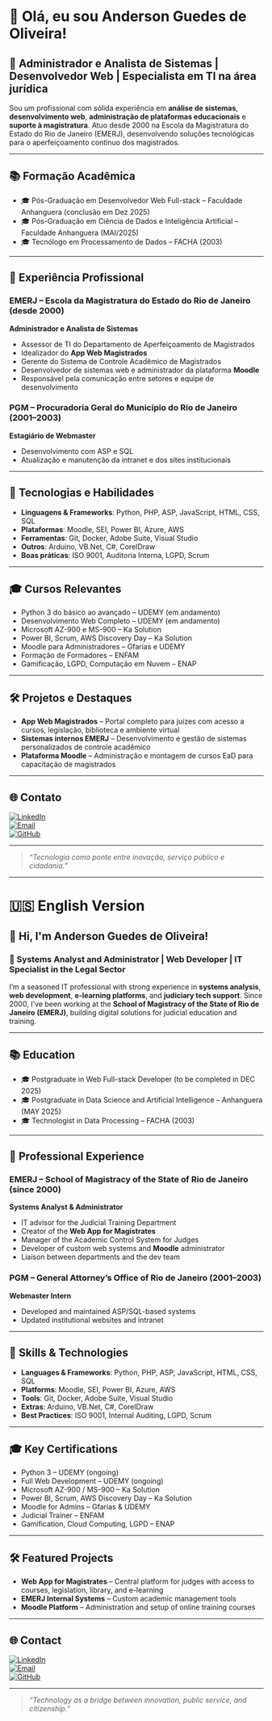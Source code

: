 # 👋 Olá, eu sou Anderson Guedes de Oliveira!

## 🎯 Administrador e Analista de Sistemas | Desenvolvedor Web | Especialista em TI na área jurídica

Sou um profissional com sólida experiência em **análise de sistemas**, **desenvolvimento web**, **administração de plataformas educacionais** e **suporte à magistratura**. Atuo desde 2000 na Escola da Magistratura do Estado do Rio de Janeiro (EMERJ), desenvolvendo soluções tecnológicas para o aperfeiçoamento contínuo dos magistrados.

---

## 📚 Formação Acadêmica

- 🎓 Pós-Graduação em Desenvolvedor Web Full-stack – Faculdade Anhanguera (conclusão em Dez 2025)
- 🎓 Pós-Graduação em Ciência de Dados e Inteligência Artificial – Faculdade Anhanguera (MAI/2025)  
- 🎓 Tecnólogo em Processamento de Dados – FACHA (2003)

---

## 💼 Experiência Profissional

### EMERJ – Escola da Magistratura do Estado do Rio de Janeiro (desde 2000)  
**Administrador e Analista de Sistemas**

- Assessor de TI do Departamento de Aperfeiçoamento de Magistrados  
- Idealizador do **App Web Magistrados**  
- Gerente do Sistema de Controle Acadêmico de Magistrados  
- Desenvolvedor de sistemas web e administrador da plataforma **Moodle**  
- Responsável pela comunicação entre setores e equipe de desenvolvimento

### PGM – Procuradoria Geral do Município do Rio de Janeiro (2001–2003)  
**Estagiário de Webmaster**

- Desenvolvimento com ASP e SQL  
- Atualização e manutenção da intranet e dos sites institucionais

---

## 🧰 Tecnologias e Habilidades

- **Linguagens & Frameworks**: Python, PHP, ASP, JavaScript, HTML, CSS, SQL  
- **Plataformas**: Moodle, SEI, Power BI, Azure, AWS  
- **Ferramentas**: Git, Docker, Adobe Suite, Visual Studio  
- **Outros**: Arduino, VB.Net, C#, CorelDraw  
- **Boas práticas**: ISO 9001, Auditoria Interna, LGPD, Scrum

---

## 🎓 Cursos Relevantes

- Python 3 do básico ao avançado – UDEMY (em andamento)  
- Desenvolvimento Web Completo – UDEMY (em andamento)  
- Microsoft AZ-900 e MS-900 – Ka Solution  
- Power BI, Scrum, AWS Discovery Day – Ka Solution  
- Moodle para Administradores – Gfarias e UDEMY  
- Formação de Formadores – ENFAM  
- Gamificação, LGPD, Computação em Nuvem – ENAP

---

## 🛠️ Projetos e Destaques

- **App Web Magistrados** – Portal completo para juízes com acesso a cursos, legislação, biblioteca e ambiente virtual  
- **Sistemas internos EMERJ** – Desenvolvimento e gestão de sistemas personalizados de controle acadêmico  
- **Plataforma Moodle** – Administração e montagem de cursos EaD para capacitação de magistrados

---

## 🌐 Contato

[![LinkedIn](https://img.shields.io/badge/-LinkedIn-0A66C2?style=flat&logo=linkedin)](https://www.linkedin.com/in/anderson-oliveira-b6304753/)  
[![Email](https://img.shields.io/badge/-Email-D14836?style=flat&logo=gmail&logoColor=white)](mailto:agoliveira@gmail.com)  
[![GitHub](https://img.shields.io/badge/-GitHub-181717?style=flat&logo=github)](https://github.com/anderson-sfoliveira)

---

> *“Tecnologia como ponte entre inovação, serviço público e cidadania.”*

---

# 🇺🇸 English Version

## 👋 Hi, I'm Anderson Guedes de Oliveira!

### 🎯 Systems Analyst and Administrator | Web Developer | IT Specialist in the Legal Sector

I’m a seasoned IT professional with strong experience in **systems analysis**, **web development**, **e-learning platforms**, and **judiciary tech support**. Since 2000, I've been working at the **School of Magistracy of the State of Rio de Janeiro (EMERJ)**, building digital solutions for judicial education and training.

---

## 📚 Education

- 🎓 Postgraduate in Web Full-stack Developer (to be completed in DEC 2025)
- 🎓 Postgraduate in Data Science and Artificial Intelligence – Anhanguera (MAY 2025)  
- 🎓 Technologist in Data Processing – FACHA (2003)

---

## 💼 Professional Experience

### EMERJ – School of Magistracy of the State of Rio de Janeiro (since 2000)  
**Systems Analyst & Administrator**

- IT advisor for the Judicial Training Department  
- Creator of the **Web App for Magistrates**  
- Manager of the Academic Control System for Judges  
- Developer of custom web systems and **Moodle** administrator  
- Liaison between departments and the dev team

### PGM – General Attorney’s Office of Rio de Janeiro (2001–2003)  
**Webmaster Intern**

- Developed and maintained ASP/SQL-based systems  
- Updated institutional websites and intranet

---

## 🧰 Skills & Technologies

- **Languages & Frameworks**: Python, PHP, ASP, JavaScript, HTML, CSS, SQL  
- **Platforms**: Moodle, SEI, Power BI, Azure, AWS  
- **Tools**: Git, Docker, Adobe Suite, Visual Studio  
- **Extras**: Arduino, VB.Net, C#, CorelDraw  
- **Best Practices**: ISO 9001, Internal Auditing, LGPD, Scrum

---

## 🎓 Key Certifications

- Python 3 – UDEMY (ongoing)  
- Full Web Development – UDEMY (ongoing)  
- Microsoft AZ-900 / MS-900 – Ka Solution  
- Power BI, Scrum, AWS Discovery Day – Ka Solution  
- Moodle for Admins – Gfarias & UDEMY  
- Judicial Trainer – ENFAM  
- Gamification, Cloud Computing, LGPD – ENAP

---

## 🛠️ Featured Projects

- **Web App for Magistrates** – Central platform for judges with access to courses, legislation, library, and e-learning  
- **EMERJ Internal Systems** – Custom academic management tools  
- **Moodle Platform** – Administration and setup of online training courses

---

## 🌐 Contact

[![LinkedIn](https://img.shields.io/badge/-LinkedIn-0A66C2?style=flat&logo=linkedin)](https://www.linkedin.com/in/anderson-oliveira-b6304753/)  
[![Email](https://img.shields.io/badge/-Email-D14836?style=flat&logo=gmail&logoColor=white)](mailto:agoliveira@gmail.com)  
[![GitHub](https://img.shields.io/badge/-GitHub-181717?style=flat&logo=github)](https://github.com/anderson-sfoliveira)

---

> *“Technology as a bridge between innovation, public service, and citizenship.”*
